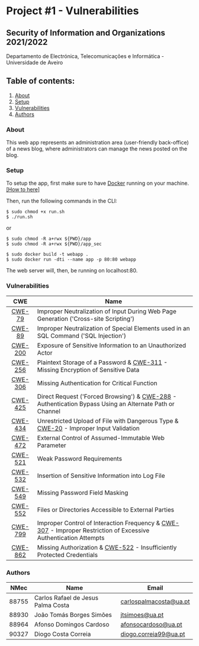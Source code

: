 # Project \#1 - Vulnerabilities

## Security of Information and Organizations 2021/2022

Departamento de Electrónica, Telecomunicações e Informática - Universidade de Aveiro

## Table of contents:
1. [About](#about)
2. [Setup](#setup)
3. [Vulnerabilities](#vulnerabilities)
4. [Authors](#authors)

### About

This web app represents an administration area (user-friendly back-office) of a news blog, where administrators can manage the news posted on the blog.

### Setup

To setup the app, first make sure to have [Docker](https://www.docker.com/) running on your machine. [[How to here]](https://www.digitalocean.com/community/tutorials/how-to-install-and-use-docker-on-ubuntu-18-04)

Then, run the following commands in the CLI:
```
$ sudo chmod +x run.sh
$ ./run.sh
```
or
```
$ sudo chmod -R a+rwx ${PWD}/app
$ sudo chmod -R a+rwx ${PWD}/app_sec

$ sudo docker build -t webapp .
$ sudo docker run -dti --name app -p 80:80 webapp
```
The web server will, then, be running on localhost:80.

### Vulnerabilities

| CWE | Name |
|:---:|------|
| [CWE-79](https://cwe.mitre.org/data/definitions/79.html) | Improper Neutralization of Input During Web Page Generation ('Cross-site Scripting')|
| [CWE-89](https://cwe.mitre.org/data/definitions/89.html) | Improper Neutralization of Special Elements used in an SQL Command ('SQL Injection')|
| [CWE-200](https://cwe.mitre.org/data/definitions/200.html) | Exposure of Sensitive Information to an Unauthorized Actor|
| [CWE-256](https://cwe.mitre.org/data/definitions/256.html) | Plaintext Storage of a Password & [CWE-311](https://cwe.mitre.org/data/definitions/311.html) - Missing Encryption of Sensitive Data|
| [CWE-306](https://cwe.mitre.org/data/definitions/306.html) | Missing Authentication for Critical Function|
| [CWE-425](https://cwe.mitre.org/data/definitions/425.html) | Direct Request ('Forced Browsing') & [CWE-288](https://cwe.mitre.org/data/definitions/288.html) - Authentication Bypass Using an Alternate Path or Channel|
| [CWE-434](https://cwe.mitre.org/data/definitions/434.html) | Unrestricted Upload of File with Dangerous Type & [CWE-20](https://cwe.mitre.org/data/definitions/20.html) - Improper Input Validation|
| [CWE-472](https://cwe.mitre.org/data/definitions/472.html) | External Control of Assumed-Immutable Web Parameter|
| [CWE-521](https://cwe.mitre.org/data/definitions/521.html) | Weak Password Requirements|
| [CWE-532](https://cwe.mitre.org/data/definitions/532.html) | Insertion of Sensitive Information into Log File|
| [CWE-549](https://cwe.mitre.org/data/definitions/549.html) | Missing Password Field Masking|
| [CWE-552](https://cwe.mitre.org/data/definitions/552.html) | Files or Directories Accessible to External Parties|
| [CWE-799](https://cwe.mitre.org/data/definitions/799.html) | Improper Control of Interaction Frequency & [CWE-307](https://cwe.mitre.org/data/definitions/307.html) - Improper Restriction of Excessive Authentication Attempts|
| [CWE-862](https://cwe.mitre.org/data/definitions/862.html) | Missing Authorization & [CWE-522](https://cwe.mitre.org/data/definitions/522.html) - Insufficiently Protected Credentials|

### Authors

|NMec | Name | Email|
|-----|------|------|
|88755 | Carlos Rafael de Jesus Palma Costa | carlospalmacosta@ua.pt|
|88930 | João Tomás Borges Simões | jtsimoes@ua.pt|
|88964 | Afonso Domingos Cardoso | afonsocardoso@ua.pt|
|90327 | Diogo Costa Correia | diogo.correia99@ua.pt|
